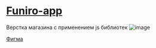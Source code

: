 # [Funiro-app](https://dmitriy-rassol.github.io/Funiro-app/Funiro-main/)
Верстка магазина с применением js библиотек
![image](https://github.com/Dmitriy-Rassol/Funiro-app/assets/52157280/9e868e93-949d-44e4-b494-4525f0944d5a)

[Фигма](https://www.figma.com/file/nhXiMQEOHEVQ3H7Wh4w9Ji/1?node-id=0%3A1&t=bA4Dr1UNLRt2NczH-0)


